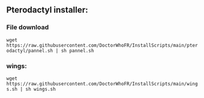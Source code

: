 ## Pterodactyl installer:

### File download
``wget https://raw.githubusercontent.com/DoctorWhoFR/InstallScripts/main/pterodactyl/pannel.sh | sh pannel.sh``

### wings:

``wget https://raw.githubusercontent.com/DoctorWhoFR/InstallScripts/main/wings.sh | sh wings.sh``
